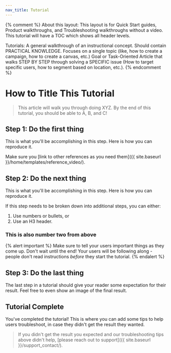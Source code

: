 ```yaml
---
nav_title: Tutorial
---
```


{% comment %}
About this layout:
This layout is for Quick Start guides, Product walkthroughs, and Troubleshooting walkthroughs without a video. This tutorial will have a TOC which shows all header levels.

Tutorials:
A general walkthrough of an instructional concept. Should contain PRACTICAL KNOWLEDGE. Focuses on a single topic (like, how to create a campaign, how to create a canvas, etc.) Goal or Task-Oriented Article that walks STEP BY STEP through solving a SPECIFIC issue (How to target specific users, how to segment based on location, etc.).
{% endcomment %}

# How to Title This Tutorial

> This article will walk you through doing XYZ. By the end of this tutorial, you should be able to A, B, and C!

## Step 1: Do the first thing

This is what you'll be accomplishing in this step. Here is how you can reproduce it.

Make sure you [link to other references as you need them]({{ site.baseurl }}/home/templates/reference_video/).

## Step 2: Do the next thing

This is what you'll be accomplishing in this step. Here is how you can reproduce it.

If this step needs to be broken down into additional steps, you can either:
1. Use numbers or bullets, or
2. Use an H3 header.

### This is also number two from above

{% alert important %}
Make sure to tell your users important things as they come up. Don't wait until the end! Your users will be following along - people don't read instructions _before_ they start the tutorial.
{% endalert %}

## Step 3: Do the last thing

The last step in a tutorial should give your reader some expectation for their result. Feel free to even show an image of the final result.

## Tutorial Complete

You've completed the tutorial! This is where you can add some tips to help users troubleshoot, in case they didn't get the result they wanted.

> If you didn't get the result you expected and our troubleshooting tips above didn't help, [please reach out to support]({{ site.baseurl }}/support_contact/).
